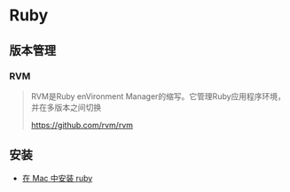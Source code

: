 # Ruby

## 版本管理

### RVM

> RVM是Ruby enVironment Manager的缩写。它管理Ruby应用程序环境，并在多版本之间切换
>
> https://github.com/rvm/rvm

## 安装

- [在 Mac 中安装 ruby](./install-at-mac.md)